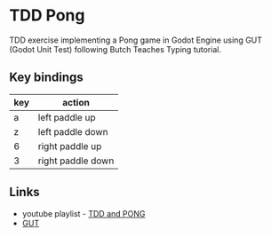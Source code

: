 # TDD Pong

TDD exercise implementing a Pong game in Godot Engine using GUT (Godot Unit Test) following Butch Teaches Typing tutorial.

## Key bindings

|key|action            |
|---|------------------|
|a  | left paddle up   |
|z  | left paddle down |
|6  | right paddle up  |
|3  | right paddle down|

## Links

- youtube playlist - [TDD and PONG](https://www.youtube.com/watch?v=nF2gPF69Dc4&list=PL6HJEA1Q_FiY1rWcBIMrHrB2F3Xw7Xlcr)
- [GUT](https://github.com/bitwes/Gut)